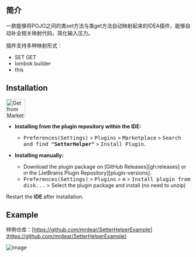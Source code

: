## 简介
一款能够将POJO之间的类set方法与类get方法自动映射起来的IDEA插件，能够自动补全相关映射代码，简化输入压力。

插件支持多种映射形式：

- SET GET
- lombok builder
- this 

## Installation

<a href="https://plugins.jetbrains.com/embeddable/install/19612" target="_blank">
    <img src="https://github.com/mrdear/SetterHelper/raw/master/doc/installation_button.png" height="52" alt="Get from Marketplace" title="Get from Marketplace">
</a>

- **Installing from the plugin repository within the IDE:**
    - <kbd>Preferences(Settings)</kbd> > <kbd>Plugins</kbd> > <kbd>Marketplace</kbd> > <kbd>Search and find <b>"SetterHelper"</b></kbd> > <kbd>Install Plugin</kbd>.

- **Installing manually:**
    - Download the plugin package on [GitHub Releases][gh:releases] or in the [JetBrains Plugin Repository][plugin-versions].
    - <kbd>Preferences(Settings)</kbd> > <kbd>Plugins</kbd> > <kbd>⚙️</kbd> > <kbd>Install plugin from disk...</kbd> >
      Select the plugin package and install (no need to unzip)

Restart the **IDE** after installation.

## Example
样例仓库：[https://github.com/mrdear/SetterHelperExample](https://github.com/mrdear/SetterHelperExample)

![image](https://github.com/mrdear/SetterHelperExample/raw/master/doc/preview.gif)


